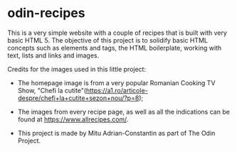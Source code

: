 # odin-recipes
This is a very simple website with a couple of recipes that is built with very basic HTML 5.
The objective of this project is to solidify basic HTML concepts such as elements and tags, the HTML boilerplate, working with text, lists and links and images. 

Credits for the images used in this little project:

- The homepage image is from a very popular Romanian Cooking TV Show, "Chefi la cutite"(https://a1.ro/articole-despre/chefi+la+cutite+sezon+nou/?p=8);

- The images from every recipe page, as well as all the indications can be found at https://www.allrecipes.com/.

* This project is made by Mitu Adrian-Constantin as part of The Odin Project.